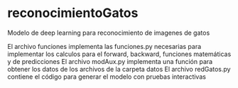 # reconocimientoGatos
Modelo de deep learning para reconocimiento de imagenes de gatos

El archivo funciones implementa las funciones.py necesarias para implementar los calculos para el forward, backward, funciones matemáticas y de predicciones
El archivo modAux.py implementa una función para obtener los datos de los archivos de la carpeta datos
El archivo redGatos.py contiene el código para generar el modelo con pruebas interactivas
